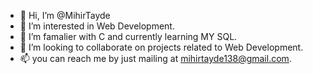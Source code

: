 - 👋 Hi, I’m @MihirTayde
- 👀 I’m interested in Web Development.
- 🌱 I’m famalier with C and currently learning MY SQL.
- 💞️ I’m looking to collaborate on projects related to Web Development.
- 📫 you can reach me by just mailing at mihirtayde138@gmail.com.

<!---
MihirTayde/MihirTayde is a ✨ special ✨ repository because its `README.md` (this file) appears on your GitHub profile.
You can click the Preview link to take a look at your changes.
--->
